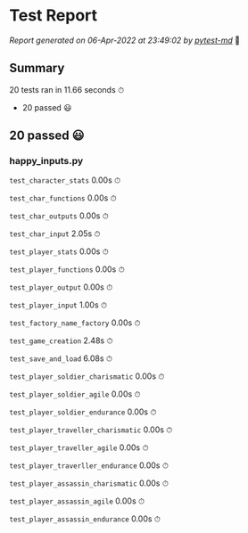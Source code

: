 # Test Report

*Report generated on 06-Apr-2022 at 23:49:02 by [pytest-md]* 📝

[pytest-md]: https://github.com/hackebrot/pytest-md

## Summary

20 tests ran in 11.66 seconds ⏱

- 20 passed 😃

## 20 passed 😃

### happy_inputs.py

`test_character_stats` 0.00s ⏱

`test_char_functions` 0.00s ⏱

`test_char_outputs` 0.00s ⏱

`test_char_input` 2.05s ⏱

`test_player_stats` 0.00s ⏱

`test_player_functions` 0.00s ⏱

`test_player_output` 0.00s ⏱

`test_player_input` 1.00s ⏱

`test_factory_name_factory` 0.00s ⏱

`test_game_creation` 2.48s ⏱

`test_save_and_load` 6.08s ⏱

`test_player_soldier_charismatic` 0.00s ⏱

`test_player_soldier_agile` 0.00s ⏱

`test_player_soldier_endurance` 0.00s ⏱

`test_player_traveller_charismatic` 0.00s ⏱

`test_player_traveller_agile` 0.00s ⏱

`test_player_traverller_endurance` 0.00s ⏱

`test_player_assassin_charismatic` 0.00s ⏱

`test_player_assassin_agile` 0.00s ⏱

`test_player_assassin_endurance` 0.00s ⏱

